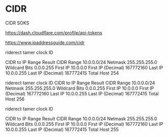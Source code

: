 # CIDR
CIDR SOKS

https://dash.cloudflare.com/profile/api-tokens

https://www.ipaddressguide.com/cidr


riderect tamer clock ID

CIDR to IP Range
Result
CIDR Range	10.0.0.0/24
Netmask	255.255.255.0
Wildcard Bits	0.0.0.255
First IP	10.0.0.0
First IP (Decimal)	167772160
Last IP	10.0.0.255
Last IP (Decimal)	167772415
Total Host	254

riderect tamer clock ID
CIDR to IP Range
Result
CIDR Range	10.0.0.0/24
Netmask	255.255.255.0
Wildcard Bits	0.0.0.255
First IP	10.0.0.0
First IP (Decimal)	167772160
Last IP	10.0.0.255
Last IP (Decimal)	167772415
Total Host	256

riderect tamer clock ID

CIDR to IP Range
Result
CIDR Range	10.0.0.0/24
Netmask	255.255.255.0
Wildcard Bits	0.0.0.255
First IP	10.0.0.0
First IP (Decimal)	167772160
Last IP	10.0.0.255
Last IP (Decimal)	167772415
Total Host	255

